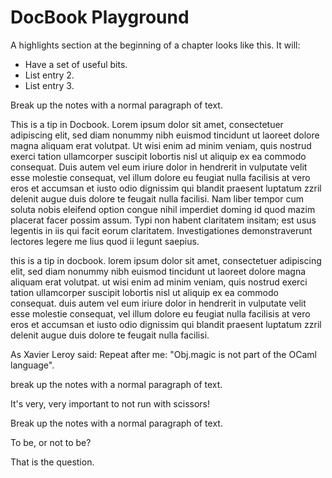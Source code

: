 # DocBook Playground

<highlights>

A highlights section at the beginning of a chapter looks like this. It will:

* Have a set of useful bits.
* List entry 2.
* List entry 3.

</highlights>

Break up the notes with a normal paragraph of text.

<tip>

This is a tip in Docbook. Lorem ipsum dolor sit amet, consectetuer adipiscing
elit, sed diam nonummy nibh euismod tincidunt ut laoreet dolore magna aliquam
erat volutpat. Ut wisi enim ad minim veniam, quis nostrud exerci tation
ullamcorper suscipit lobortis nisl ut aliquip ex ea commodo consequat. Duis
autem vel eum iriure dolor in hendrerit in vulputate velit esse molestie
consequat, vel illum dolore eu feugiat nulla facilisis at vero eros et accumsan
et iusto odio dignissim qui blandit praesent luptatum zzril delenit augue duis
dolore te feugait nulla facilisi. Nam liber tempor cum soluta nobis eleifend
option congue nihil imperdiet doming id quod mazim placerat facer possim assum.
Typi non habent claritatem insitam; est usus legentis in iis qui facit eorum
claritatem. Investigationes demonstraverunt lectores legere me lius quod ii
legunt saepius.

</tip>

<note>
<title>this is a note title</title>

this is a tip in docbook. lorem ipsum dolor sit amet, consectetuer adipiscing
elit, sed diam nonummy nibh euismod tincidunt ut laoreet dolore magna aliquam
erat volutpat. ut wisi enim ad minim veniam, quis nostrud exerci tation
ullamcorper suscipit lobortis nisl ut aliquip ex ea commodo consequat. duis
autem vel eum iriure dolor in hendrerit in vulputate velit esse molestie
consequat, vel illum dolore eu feugiat nulla facilisis at vero eros et accumsan
et iusto odio dignissim qui blandit praesent luptatum zzril delenit augue duis
dolore te feugait nulla facilisi.

</note>

<important>
<title>Don't use Obj.magic!</title>

As Xavier Leroy said: <quote>Repeat after me: "Obj.magic is not part of the OCaml language"</quote>.

</important>

break up the notes with a normal paragraph of text.

<caution>
<title>This is a warning</title>

It's very, very important to not run with scissors!

</caution>

Break up the notes with a normal paragraph of text.

<qandaset defaultlabel='qanda'>
<qandaentry>
<question>

To be, or not to be?

</question>
<answer>

That is the question.

</answer>
</qandaentry>
</qandaset>
